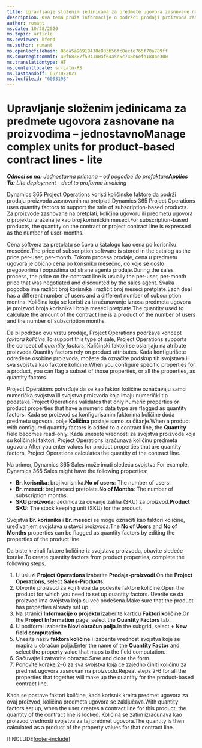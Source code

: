 ```yaml
---
title: Upravljanje složenim jedinicama za predmete ugovora zasnovane na proizvodima – jednostavno
description: Ova tema pruža informacije o podršci prodaji proizvoda zasnovanih na pretplati.
author: rumant
ms.date: 10/28/2020
ms.topic: article
ms.reviewer: kfend
ms.author: rumant
ms.openlocfilehash: 86da5a96919438e883b56fc8ecfe765f70a789ff
ms.sourcegitcommit: 40f68387f594180af64a5e5c748b6efa188bd300
ms.translationtype: HT
ms.contentlocale: sr-Latn-RS
ms.lasthandoff: 05/10/2021
ms.locfileid: "6003198"
---
```

# <a name="manage-complex-units-for-product-based-contract-lines---lite"></a><span data-ttu-id="2b567-103">Upravljanje složenim jedinicama za predmete ugovora zasnovane na proizvodima – jednostavno</span><span class="sxs-lookup"><span data-stu-id="2b567-103">Manage complex units for product-based contract lines - lite</span></span>

<span data-ttu-id="2b567-104">_**Odnosi se na:** Jednostavna primena – od pogodbe do profakture_</span><span class="sxs-lookup"><span data-stu-id="2b567-104">_**Applies To:** Lite deployment - deal to proforma invoicing_</span></span>

<span data-ttu-id="2b567-105">Dynamics 365 Project Operations koristi količinske faktore da podrži prodaju proizvoda zasnovanih na pretplati.</span><span class="sxs-lookup"><span data-stu-id="2b567-105">Dynamics 365 Project Operations uses quantity factors to support the sale of subscription-based products.</span></span> <span data-ttu-id="2b567-106">Za proizvode zasnovane na pretplati, količina ugovoru ili predmetu ugovora o projektu izražena je kao broj korisničkih meseci.</span><span class="sxs-lookup"><span data-stu-id="2b567-106">For subscription-based products, the quantity on the contract or project contract line is expressed as the number of user-months.</span></span>

<span data-ttu-id="2b567-107">Cena softvera za pretplatu se čuva u katalogu kao cena po korisniku mesečno.</span><span class="sxs-lookup"><span data-stu-id="2b567-107">The price of subscription software is stored in the catalog as the price per-user, per-month.</span></span> <span data-ttu-id="2b567-108">Tokom procesa prodaje, cena u predmetu ugovora je obično cena po korisniku mesečno, do koje se došlo pregovorima i popustima od strane agenta prodaje.</span><span class="sxs-lookup"><span data-stu-id="2b567-108">During the sales process, the price on the contract line is usually the per-user, per-month price that was negotiated and discounted by the sales agent.</span></span> <span data-ttu-id="2b567-109">Svaka pogodba ima različit broj korisnika i različit broj meseci pretplate.</span><span class="sxs-lookup"><span data-stu-id="2b567-109">Each deal has a different number of users and a different number of subscription months.</span></span> <span data-ttu-id="2b567-110">Količina koja se koristi za izračunavanje iznosa predmeta ugovora je proizvod broja korisnika i broja meseci pretplate.</span><span class="sxs-lookup"><span data-stu-id="2b567-110">The quantity used to calculate the amount of the contract line is a product of the number of users and the number of subscription months.</span></span>

<span data-ttu-id="2b567-111">Da bi podržao ovu vrstu prodaje, Project Operations podržava koncept *faktora količine*.</span><span class="sxs-lookup"><span data-stu-id="2b567-111">To support this type of sale, Project Operations supports the concept of *quantity factors*.</span></span> <span data-ttu-id="2b567-112">Količinski faktori se oslanjaju na atribute proizvoda.</span><span class="sxs-lookup"><span data-stu-id="2b567-112">Quantity factors rely on product attributes.</span></span> <span data-ttu-id="2b567-113">Kada konfigurišete određene osobine proizvoda, možete da označite podskup tih svojstava ili sva svojstva kao faktore količine.</span><span class="sxs-lookup"><span data-stu-id="2b567-113">When you configure specific properties for a product, you can flag a subset of those properties, or all the properties, as quantity factors.</span></span>

<span data-ttu-id="2b567-114">Project Operations potvrđuje da se kao faktori količine označavaju samo numerička svojstva ili svojstva proizvoda koja imaju numerički tip podataka.</span><span class="sxs-lookup"><span data-stu-id="2b567-114">Project Operations validates that only numeric properties or product properties that have a numeric data type are flagged as quantity factors.</span></span> <span data-ttu-id="2b567-115">Kada se proizvod sa konfigurisanim faktorima količine doda predmetu ugovora, polje **Količina** postaje samo za čitanje.</span><span class="sxs-lookup"><span data-stu-id="2b567-115">When a product with configured quantity factors is added to a contract line, the **Quantity** field  becomes read-only.</span></span> <span data-ttu-id="2b567-116">Kada unesete vrednosti za svojstva proizvoda koja su količinski faktori, Project Operations izračunava količinu predmeta ugovora.</span><span class="sxs-lookup"><span data-stu-id="2b567-116">After you enter values for product properties that are quantity factors, Project Operations calculates the quantity of the contract line.</span></span>

<span data-ttu-id="2b567-117">Na primer, Dynamics 365 Sales može imati sledeća svojstva:</span><span class="sxs-lookup"><span data-stu-id="2b567-117">For example, Dynamics 365 Sales might have the following properties:</span></span>

- <span data-ttu-id="2b567-118">**Br. korisnika**: broj korisnika.</span><span class="sxs-lookup"><span data-stu-id="2b567-118">**No of users**: The number of users.</span></span>
- <span data-ttu-id="2b567-119">**Br. meseci**: broj meseci pretplate.</span><span class="sxs-lookup"><span data-stu-id="2b567-119">**No of Months**: The number of subscription months.</span></span>
- <span data-ttu-id="2b567-120">**SKU proizvoda**: Jedinica za čuvanje zaliha (SKU) za proizvod.</span><span class="sxs-lookup"><span data-stu-id="2b567-120">**Product SKU**: The stock keeping unit (SKU) for the product.</span></span>

<span data-ttu-id="2b567-121">Svojstva **Br. korisnika** i **Br. meseci** se mogu označiti kao faktori količine, uređivanjem svojstava u stavci proizvoda.</span><span class="sxs-lookup"><span data-stu-id="2b567-121">The **No of Users** and **No of Months** properties can be flagged as quantity factors by editing the properties of the product line.</span></span>

<span data-ttu-id="2b567-122">Da biste kreirali faktore količine iz svojstava proizvoda, obavite sledeće korake.</span><span class="sxs-lookup"><span data-stu-id="2b567-122">To create quantity factors from product properties, complete the following steps.</span></span>

1. <span data-ttu-id="2b567-123">U usluzi **Project Operations** izaberite **Prodaja-proizvodi**.</span><span class="sxs-lookup"><span data-stu-id="2b567-123">On the **Project Operations**, select **Sales-Products**.</span></span>
2. <span data-ttu-id="2b567-124">Otvorite proizvod za koji treba da podesite faktore količine.</span><span class="sxs-lookup"><span data-stu-id="2b567-124">Open the product for which you need to set up quantity factors.</span></span> <span data-ttu-id="2b567-125">Uverite se da proizvod ima svojstva koja su već podešena.</span><span class="sxs-lookup"><span data-stu-id="2b567-125">Make sure that the product has properties already set up.</span></span>
3. <span data-ttu-id="2b567-126">Na stranici **Informacije o projektu** izaberite karticu **Faktori količine**.</span><span class="sxs-lookup"><span data-stu-id="2b567-126">On the **Project Information** page, select the **Quantity Factors** tab.</span></span>
4. <span data-ttu-id="2b567-127">U podformi izaberite **Novi obračun polja**.</span><span class="sxs-lookup"><span data-stu-id="2b567-127">In the subgrid, select **+ New field computation**.</span></span>
5. <span data-ttu-id="2b567-128">Unesite naziv **faktora količine** i izaberite vrednost svojstva koje se mapira u obračun polja.</span><span class="sxs-lookup"><span data-stu-id="2b567-128">Enter the name of the **Quantity Factor** and select the property value that maps to the field computation.</span></span>
6. <span data-ttu-id="2b567-129">Sačuvajte i zatvorite obrazac.</span><span class="sxs-lookup"><span data-stu-id="2b567-129">Save and close the form.</span></span>
7. <span data-ttu-id="2b567-130">Ponovite korake 2–6 za sva svojstva koja će zajedno činiti količinu za predmet ugovora zasnovan na proizvodu.</span><span class="sxs-lookup"><span data-stu-id="2b567-130">Repeat steps 2-6 for all the properties that together will make up the quantity for the product-based contract line.</span></span>

<span data-ttu-id="2b567-131">Kada se postave faktori količine, kada korisnik kreira predmet ugovora za ovaj proizvod, količina predmeta ugovora se zaključava.</span><span class="sxs-lookup"><span data-stu-id="2b567-131">With quantity factors set up, when the user creates a contract line for this product, the quantity of the contract line is locked.</span></span> <span data-ttu-id="2b567-132">Količina se zatim izračunava kao proizvod vrednosti svojstva za taj predmet ugovora.</span><span class="sxs-lookup"><span data-stu-id="2b567-132">The quantity is then calculated as a product of the property values for that contract line.</span></span>


[!INCLUDE[footer-include](../../includes/footer-banner.md)]